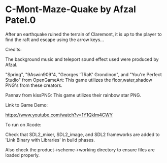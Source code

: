 # C-Mont-Maze-Quake by Afzal Patel.0




After an earthquake ruined the terrain of Claremont, it is up to the player
to find the raft and escape using the arrow keys...

Credits:

The background music and teleport sound effect used were produced by Afzal.

"Spring", "9Aswin909"4, "Georges 'TRaK' Grondinon", and "You're Perfect Studio" from OpenGameArt:
This game utilizes the floor,water,shadow PNG's from these creators.

Pannav from kissPNG:
This game utilizes their rainbow star PNG.


Link to Game Demo:

https://www.youtube.com/watch?v=1Y1QkIm4CWY


To run on Xcode:

Check that SDL2_mixer, SDL2_image, and SDL2 frameworks are added to 'Link Binary with Libraries' in build phases.

Also check the product->scheme->working directory to ensure files are loaded properly.

